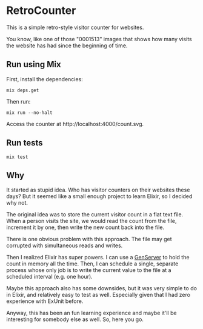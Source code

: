 # RetroCounter

This is a simple retro-style visitor counter for websites.

You know, like one of those "0001513" images that shows how many visits the website
has had since the beginning of time.

## Run using Mix

First, install the dependencies:

    mix deps.get

Then run:

    mix run --no-halt

Access the counter at http://localhost:4000/count.svg.

## Run tests

    mix test

## Why

It started as stupid idea. Who has visitor counters on their websites these days?
But it seemed like a small enough project to learn Elixir, so I decided why not.

The original idea was to store the current visitor count in a flat text file.
When a person visits the site, we would read the count from the file, increment
it by one, then write the new count back into the file.

There is one obvious problem with this approach. The file may get corrupted with
simultaneous reads and writes.

Then I realized Elixir has super powers. I can use a [GenServer][genserver] to hold the count
in memory all the time. Then, I can schedule a single, separate process whose only
job is to write the current value to the file at a scheduled interval (e.g. one hour).

Maybe this approach also has some downsides, but it was very simple to do in Elixir,
and relatively easy to test as well. Especially given that I had zero experience with
ExUnit before.

Anyway, this has been an fun learning experience and maybe it'll be interesting for
somebody else as well. So, here you go.

[genserver]: https://hexdocs.pm/elixir/GenServer.html
